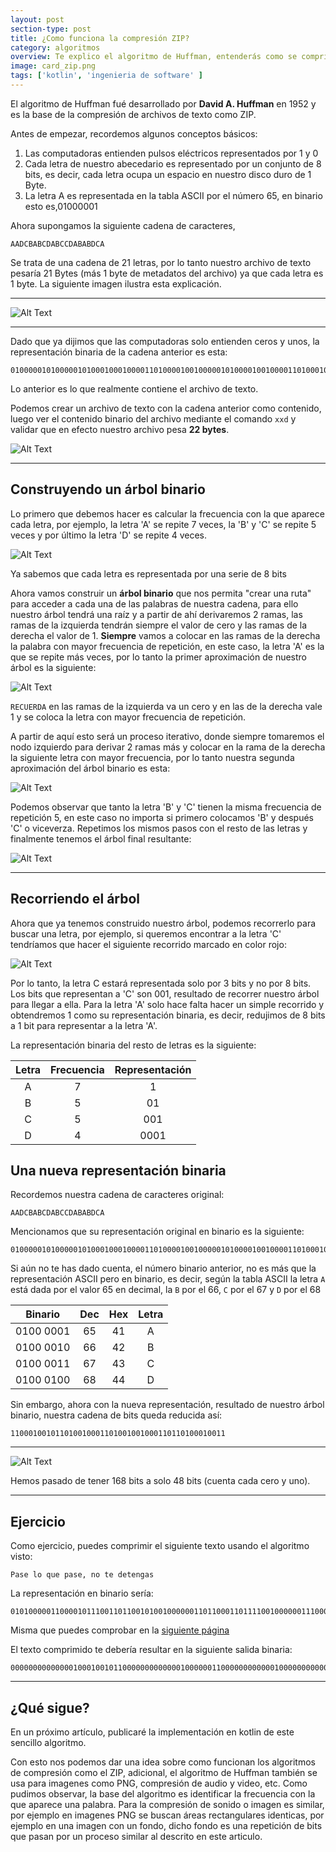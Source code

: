 ```yaml
---
layout: post
section-type: post
title: ¿Como funciona la compresión ZIP?
category: algoritmos
overview: Te explico el algoritmo de Huffman, entenderás como se comprime un archivo de texto en ZIP. 
image: card_zip.png
tags: ['kotlin', 'ingenieria de software' ]
---
```


El algoritmo de Huffman fué desarrollado por **David A. Huffman** en 1952 y es la base de la compresión de archivos de texto como ZIP.

Antes de empezar, recordemos algunos conceptos básicos:

1. Las computadoras entienden pulsos eléctricos representados por 1 y 0
1. Cada letra de nuestro abecedario es representado por un conjunto de 8 bits, es decir, cada letra ocupa un espacio en nuestro disco duro de 1 Byte.
1. La letra A es representada en la tabla ASCII por el número 65, en binario esto es,01000001 

Ahora supongamos la siguiente cadena de caracteres,

```
AADCBABCDABCCDABABDCA
```

Se trata de una cadena de 21 letras, por lo tanto nuestro archivo de texto pesaría 21 Bytes (más 1 byte de metadatos del archivo) ya que cada letra es 1 byte. La siguiente imagen ilustra esta explicación.

---

![Alt Text](static/img/cadena_texto_huffman.png)

---


Dado que ya dijimos que las computadoras solo entienden ceros y unos, la representación binaria de la cadena anterior es esta:

```
010000010100000101000100010000110100001001000001010000100100001101000100010000010100001001000011010000110100010001000001010000100100000101000010010001000100001101000001
```

Lo anterior es lo que realmente contiene el archivo de texto.

Podemos crear un archivo de texto con la cadena anterior como contenido, luego ver el contenido binario del archivo  mediante el comando ``xxd`` y validar que en efecto nuestro archivo pesa **22 bytes**.

![Alt Text](static/img/texto_binario.gif)

---

## Construyendo un árbol binario

Lo primero que debemos hacer es calcular la frecuencia con la que aparece cada letra, por ejemplo, la letra 'A' se repite 7 veces, la 'B' y 'C' se repite 5 veces y por último la letra 'D' se repite 4 veces.

![Alt Text](static/img/frecuencias_caracteres.png)

Ya sabemos que cada letra es representada por una serie de 8 bits

Ahora vamos construir un **árbol binario** que nos permita "crear una ruta" para acceder a cada una de las palabras de nuestra cadena, para ello nuestro árbol tendrá una raíz y a partir de ahí derivaremos 2 ramas, las ramas de la izquierda tendrán siempre el valor de cero y las ramas de la derecha el valor de 1. **Siempre** vamos a colocar en las ramas de la derecha la palabra con mayor frecuencia de repetición, en este caso, la letra 'A' es la que se repite más veces, por lo tanto la primer aproximación de nuestro árbol es la siguiente:

![Alt Text](static/img/arbol_binario_huffman.png)

``RECUERDA`` en las ramas de la izquierda va un cero y en las de la derecha vale 1 y se coloca la letra con mayor frecuencia de repetición.

A partir de aquí esto será un proceso iterativo, donde siempre tomaremos el nodo izquierdo para derivar 2 ramas más y colocar en la rama de la derecha la siguiente letra con mayor frecuencia, por lo tanto nuestra segunda aproximación del árbol binario es esta:

 
![Alt Text](static/img/arbol_binario_huffman2.png)

Podemos observar que tanto la letra 'B' y 'C' tienen la misma frecuencia de repetición 5, en este caso no importa si primero colocamos 'B' y después 'C' o viceverza. Repetimos los mismos pasos con el resto de las letras y finalmente tenemos el árbol final resultante:


![Alt Text](static/img/arbol_binario_huffman3.png)

---

## Recorriendo el árbol
Ahora que ya tenemos construido nuestro árbol, podemos recorrerlo para buscar una letra, por ejemplo, si queremos encontrar a la letra 'C' tendríamos que hacer el siguiente recorrido marcado en color rojo:

![Alt Text](static/img/recorrido_huffman.png)

Por lo tanto, la letra C estará representada solo por 3 bits y no por 8 bits. Los bits que representan a 'C' son 001, resultado de recorrer nuestro árbol para llegar a ella. Para la letra 'A' solo hace falta hacer un simple recorrido y obtendremos 1 como su representación binaria, es decir, redujimos de 8 bits a 1 bit para representar a la letra 'A'.

La representación binaria del resto de letras es la siguiente:

| Letra | Frecuencia | Representación |
|:-----:|:----------:|:--------------:|
|   A   |      7     |        1       |
|   B   |      5     |       01       |
|   C   |      5     |       001      |
|   D   |      4     |      0001      |

## Una nueva representación binaria
Recordemos nuestra cadena de caracteres original:

```
AADCBABCDABCCDABABDCA
```

Mencionamos que su representación original en binario es la siguiente:

```
010000010100000101000100010000110100001001000001010000100100001101000100010000010100001001000011010000110100010001000001010000100100000101000010010001000100001101000001
```

Si aún no te has dado cuenta, el número binario anterior, no es más que la representación ASCII pero en binario, es decir, según la tabla ASCII la letra ``A`` está dada por el valor 65 en decimal, la ``B`` por el 66, ``C`` por el 67 y ``D`` por el 68

|  Binario  | Dec | Hex | Letra          |
|:---------:|:---:|:---:|:--------------:|
| 0100 0001 | 65  | 41  | A              |
| 0100 0010 | 66  | 42  | B              |
| 0100 0011 | 67  | 43  | C              |
| 0100 0100 | 68  | 44  | D              |

Sin embargo, ahora con la nueva representación, resultado de nuestro árbol binario, nuestra cadena de bits queda reducida así:

```
110001001011010010001101001001000110110100010011
```
---
![Alt Text](static/img/representacion_huffman.png)

Hemos pasado de tener 168 bits a solo 48 bits (cuenta cada cero y uno).

---

## Ejercicio

Como ejercicio, puedes comprimir el siguiente texto usando el algoritmo visto:

```
Pase lo que pase, no te detengas
```

La representación en binario sería:

```
0101000001100001011100110110010100100000011011000110111100100000011100010111010101100101001000000111000001100001011100110110010100101100001000000110111001101111001000000111010001100101001000000110010001100101011101000110010101101110011001110110000101110011
```

Misma que puedes comprobar en la [siguiente página](https://www.rapidtables.com/convert/number/ascii-to-binary.html)

El texto comprimido te debería resultar en la siguiente salida binaria:

```
00000000000000100010010110000000000000100000011000000000000100000000000101100000000001000100101000000000110000010000001100001011000000001010000101000001000000010001001
```

---
## ¿Qué sigue?
  En un próximo artículo, publicaré la implementación en kotlin de este sencillo algoritmo.

Con esto nos podemos dar una idea sobre como funcionan los algoritmos de compresión como el ZIP, adicional, el algoritmo de Huffman también se usa para imagenes como PNG, compresión de audio y video, etc. Como pudimos observar, la base del algoritmo es identificar la frecuencia con la que aparece una palabra. Para la compresión de sonido o imagen es similar, por ejemplo en imagenes PNG se buscan áreas rectangulares identicas, por ejemplo en una imagen con un fondo, dicho fondo es una repetición de bits que pasan por un proceso similar al descrito en este articulo.


